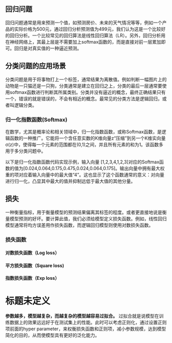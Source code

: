 ## 回归问题

回归问题通常是用来预测一个值，如预测房价、未来的天气情况等等，例如一个产品的实际价格为500元，通过回归分析预测值为499元，我们认为这是一个比较好的回归分析。一个比较常见的回归算法是线性回归算法（LR）。另外，回归分析用在神经网络上，其最上层是不需要加上softmax函数的，而是直接对前一层累加即可。回归是对真实值的一种逼近预测。

##  分类问题的应用场景

分类问题是用于将事物打上一个标签，通常结果为离散值。例如判断一幅图片上的动物是一只猫还是一只狗，分类通常是建立在回归之上，分类的最后一层通常要使用softmax函数进行判断其所属类别。分类并没有逼近的概念，最终正确结果只有一个，错误的就是错误的，不会有相近的概念。最常见的分类方法是逻辑回归，或者叫逻辑分类。

### 归一化指数函数(Softmax)

在数学，尤其是概率论和相关领域中，归一化指数函数，或称Softmax函数，是逻辑函数的一种推广。它能将一个含任意实数的K维向量z“压缩”到另一个K维实向量σ(z)中，使得每一个元素的范围都在(0,1)之间，并且所有元素的和为1。该函数多用于多分类问题中。

以下是归一化指数函数代码实现示例，输入向量 [1,2,3,4,1,2,3]对应的Softmax函数的值为[0.024,0.064,0.175,0.475,0.024,0.064,0.175]。输出向量中拥有最大权重的项对应着输入向量中的最大值“4”。这也显示了这个函数通常的意义：对向量进行归一化，凸显其中最大的值并抑制远低于最大值的其他分量。

## 损失
一种衡量指标，用于衡量模型的预测结果偏离其标签的程度。或者更直接地说是衡量模型预测的好坏。要计算此值，我们必须给模型定义损失函数。例如，线性回归模型通常将均方误差用作损失函数，而逻辑回归模型则使用对数损失函数。

### 损失函数
#### 对数损失函数（Log loss）
#### 平方损失函数（Square loss)
#### 指数损失函数（Exp loss）
####

# 标题未定义

**参数越多，模型越复杂，而越复杂的模型越容易过拟合。** 过拟合就是说模型在训练数据上的效果远远好于在测试集上的性能。此时可以考虑正则化，通过设置正则项前面的hyper parameter，来权衡损失函数和正则项，减小参数规模，达到模型简化的目的，从而使模型具有更好的泛化能力。
